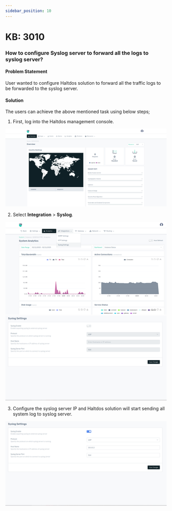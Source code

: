 ```yaml
---
sidebar_position: 10
---
```



# KB: 3010

### How to configure Syslog server to forward all the logs to syslog server?

#### Problem Statement
User wanted to configure Haltdos solution to forward all the traffic logs to be forwarded to the syslog server.

#### Solution
The users can achieve the above mentioned task using below steps;

1. First, log into the Haltdos management console.

![Login](/img/platform/v8/kb/kb_3010_overview.png)

2. Select **Integration** > **Syslog**.

![Login](/img/platform/v8/kb/kb_3010_syslog_tab.png)
![Login](/img/platform/v8/kb/kb_3010_syslog.png)

3. Configure the syslog server IP and Haltdos solution will start sending all system log to syslog server.

![Login](/img/platform/v8/kb/kb_3010_syslog_conf.png)
